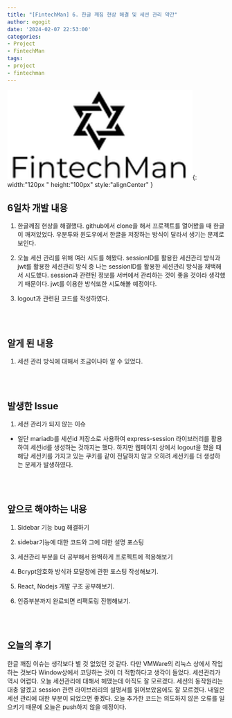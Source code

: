 ```yaml
---
title: "[FintechMan] 6. 한글 깨짐 현상 해결 및 세션 관리 약간"
author: egogit
date: '2024-02-07 22:53:00'
categories:
- Project
- FintechMan
tags:
- project
- fintechman
---
```


![thumbnail](/assets/img/thumbnail/fintechman.png){:  width:"120px " height:"100px" style:"alignCenter" }


## 6일차 개발 내용


1. 한글깨짐 현상을 해결했다. github에서 clone을 해서 프로젝트를 열어봤을 때 한글이 깨져있었다. 우분투와 윈도우에서 한글을 저장하는 방식이 달라서 생기는 문제로 보인다. 

2. 오늘 세션 관리를 위해 여러 시도를 해봤다. sessionID를 활용한 세션관리 방식과 jwt를 활용한 세션관리 방식 중 나는 sessionID를 활용한 세션관리 방식을 채택해서 시도했다. session과 관련된 정보를 서버에서 관리하는 것이 좋을 것이라 생각했기 때문이다. jwt를 이용한 방식또한 시도해볼 예정이다.

3. logout과 관련된 코드를 작성하였다.

<br/><br/>
## 알게 된 내용

1. 세션 관리 방식에 대해서 조금이나마 알 수 있었다.


<br/><br/>
## 발생한 Issue

1. 세션 관리가 되지 않는 이슈

- 일단 mariadb를 세션id 저장소로 사용하여 express-session 라이브러리를 활용하여 세션id를 생성하는 것까지는 했다. 하지만 웹페이지 상에서 logout을 했을 때 해당 세션키를 가지고 있는 쿠키를 같이 전달하지 않고 오히려 세션키를 더 생성하는 문제가 발생하였다.



<br/><br/>
## 앞으로 해야하는 내용

1. Sidebar 기능 bug 해결하기

2. sidebar기능에 대한 코드와 그에 대한 설명 포스팅

3. 세션관리 부분을 더 공부해서 완벽하게 프로젝트에 적용해보기

4. Bcrypt암호화 방식과 모달창에 관한 포스팅 작성해보기.

5. React, Nodejs 개발 구조 공부해보기.

6. 인증부분까지 완료되면 리팩토링 진행해보기.

<br/><br/>
## 오늘의 후기

한글 깨짐 이슈는 생각보다 별 것 없었던 것 같다. 다만 VMWare의 리눅스 상에서 작업하는 것보다 Window상에서 코딩하는 것이 더 적합하다고 생각이 들었다. 세션관리가 역시 어렵다. 오늘 세션관리에 대해서 헤맸는데 아직도 잘 모르겠다. 세션의 동작원리는 대충 알겠고 session 관련 라이브러리의 설명서를 읽어보았음에도 잘 모르겠다. 내일은 세션 관리에 대한 부분이 되었으면 좋겠다. 오늘 추가한 코드는 의도하지 않은 오류를 일으키기 때문에 오늘은 push하지 않을 예정이다.
